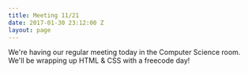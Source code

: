 ```yaml
---
title: Meeting 11/21
date: 2017-01-30 23:12:00 Z
layout: page
---
```


We're having our regular meeting today in the Computer Science room. We'll be wrapping up HTML & CSS with a freecode day!
